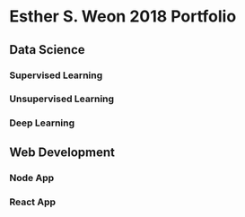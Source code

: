 # Esther S. Weon 2018 Portfolio

## Data Science
### Supervised Learning
### Unsupervised Learning
### Deep Learning

## Web Development
### Node App
### React App
